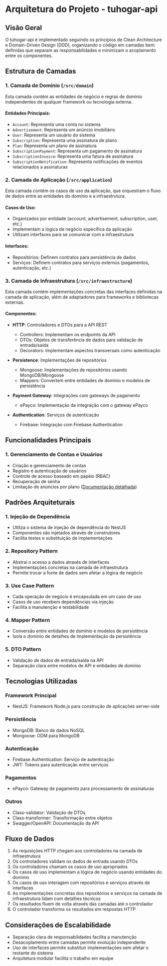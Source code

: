# Arquitetura do Projeto - tuhogar-api

## Visão Geral

O tuhogar-api é implementado seguindo os princípios de Clean Architecture e Domain-Driven Design (DDD), organizando o código em camadas bem definidas que separam as responsabilidades e minimizam o acoplamento entre os componentes.

## Estrutura de Camadas

### 1. Camada de Domínio (`/src/domain`)

Esta camada contém as entidades de negócio e regras de domínio independentes de qualquer framework ou tecnologia externa.

#### Entidades Principais:
- `Account`: Representa uma conta no sistema
- `Advertisement`: Representa um anúncio imobiliário
- `User`: Representa um usuário do sistema
- `Subscription`: Representa uma assinatura de plano
- `Plan`: Representa um plano de assinatura
- `SubscriptionPayment`: Representa um pagamento de assinatura
- `SubscriptionInvoice`: Representa uma fatura de assinatura
- `SubscriptionNotification`: Representa notificações de eventos relacionados a assinaturas

### 2. Camada de Aplicação (`/src/application`)

Esta camada contém os casos de uso da aplicação, que orquestram o fluxo de dados entre as entidades do domínio e a infraestrutura.

#### Casos de Uso:
- Organizados por entidade (account, advertisement, subscription, user, etc.)
- Implementam a lógica de negócio específica da aplicação
- Utilizam interfaces para se comunicar com a infraestrutura

#### Interfaces:
- Repositórios: Definem contratos para persistência de dados
- Serviços: Definem contratos para serviços externos (pagamentos, autenticação, etc.)

### 3. Camada de Infraestrutura (`/src/infraestructure`)

Esta camada contém implementações concretas das interfaces definidas na camada de aplicação, além de adaptadores para frameworks e bibliotecas externas.

#### Componentes:
- **HTTP**: Controladores e DTOs para a API REST
  - Controllers: Implementam os endpoints da API
  - DTOs: Objetos de transferência de dados para validação de entrada/saída
  - Decorators: Implementam aspectos transversais como autenticação

- **Persistence**: Implementações de repositórios
  - Mongoose: Implementações de repositórios usando MongoDB/Mongoose
  - Mappers: Convertem entre entidades de domínio e modelos de persistência

- **Payment Gateway**: Integrações com gateways de pagamento
  - ePayco: Implementação da integração com o gateway ePayco

- **Authentication**: Serviços de autenticação
  - Firebase: Integração com Firebase Authentication

## Funcionalidades Principais

### 1. Gerenciamento de Contas e Usuários
- Criação e gerenciamento de contas
- Registro e autenticação de usuários
- Controle de acesso baseado em papéis (RBAC)
- Recuperação de senha
- Limitação de anúncios por plano ([Documentação detalhada](./funcionalidades/limitacao-anuncios-por-plano.md))

## Padrões Arquiteturais

### 1. Injeção de Dependência
- Utiliza o sistema de injeção de dependência do NestJS
- Componentes são injetados através de construtores
- Facilita testes e substituição de implementações

### 2. Repository Pattern
- Abstrai o acesso a dados através de interfaces
- Implementações concretas na camada de infraestrutura
- Permite trocar a fonte de dados sem afetar a lógica de negócio

### 3. Use Case Pattern
- Cada operação de negócio é encapsulada em um caso de uso
- Casos de uso recebem dependências via injeção
- Facilita a manutenção e testabilidade

### 4. Mapper Pattern
- Conversão entre entidades de domínio e modelos de persistência
- Isola o domínio de detalhes de implementação da persistência

### 5. DTO Pattern
- Validação de dados de entrada/saída na API
- Separação clara entre modelos de API e entidades de domínio

## Tecnologias Utilizadas

### Framework Principal
- NestJS: Framework Node.js para construção de aplicações server-side

### Persistência
- MongoDB: Banco de dados NoSQL
- Mongoose: ODM para MongoDB

### Autenticação
- Firebase Authentication: Serviço de autenticação
- JWT: Tokens para autenticação entre serviços

### Pagamentos
- ePayco: Gateway de pagamento para processamento de assinaturas

### Outros
- Class-validator: Validação de DTOs
- Class-transformer: Transformação entre objetos
- Swagger/OpenAPI: Documentação da API

## Fluxo de Dados

1. As requisições HTTP chegam aos controladores na camada de infraestrutura
2. Os controladores validam os dados de entrada usando DTOs
3. Os controladores chamam os casos de uso apropriados
4. Os casos de uso implementam a lógica de negócio usando entidades do domínio
5. Os casos de uso interagem com repositórios e serviços através de interfaces
6. As implementações concretas dos repositórios e serviços na camada de infraestrutura lidam com detalhes técnicos
7. Os resultados fluem de volta através das camadas até o controlador
8. O controlador transforma os resultados em respostas HTTP

## Considerações de Escalabilidade

- Separação clara de responsabilidades facilita a manutenção
- Desacoplamento entre camadas permite evolução independente
- Uso de interfaces permite substituir implementações sem afetar o restante do sistema
- Arquitetura modular facilita o trabalho em equipe
